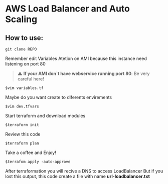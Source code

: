 # AWS Load Balancer and Auto Scaling

## How to use:
```
git clone REPO
```

Remember edit Variables
Atetion on AMI because this instance need listening on port 80
> :warning: **If your AMI don`t have webservice running port 80**: Be very careful here!
```
$vim variables.tf
```

Maybe do you want create to diferents envirements
```
$vim dev.tfvars
```

Start terraform and download modules
```
$terraform init
```
Review this code
```
$terraform plan
```

Take a coffee and Enjoy!
```
$terrafom apply -auto-approve
```

After terraformation you will recive a DNS to access LoadBalancer
But if you lost this output, this code create a file with name **url-loadbalancer.txt**